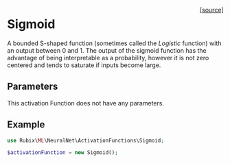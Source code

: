 <span style="float:right;"><a href="https://github.com/RubixML/RubixML/blob/master/src/NeuralNet/ActivationFunctions/Sigmoid.php">[source]</a></span>

# Sigmoid
A bounded S-shaped function (sometimes called the *Logistic* function) with an output between 0 and 1. The output of the sigmoid function has the advantage of being interpretable as a probability, however it is not zero centered and tends to saturate if inputs become large.

## Parameters
This activation Function does not have any parameters.

## Example
```php
use Rubix\ML\NeuralNet\ActivationFunctions\Sigmoid;

$activationFunction = new Sigmoid();
```